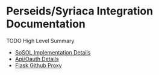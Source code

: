 # Perseids/Syriaca Integration Documentation

TODO High Level Summary

* [SoSOL Implementation Details](sosol.md)
* [Api/Oauth Details](apioauth.md)
* [Flask Github Proxy](flaskgithubproxy.md)
